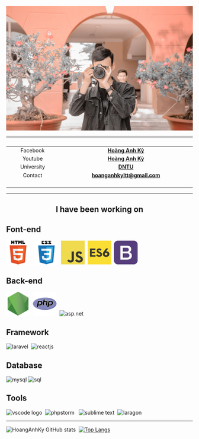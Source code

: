
![KYHOANG](https://github.com/HoangAnhKy/HoangAnhKy.github.io/blob/main/back-end/kyhoang.jpg)

<div align="center">
  
| <img width=300/>|<img width=800/>|
| :-----: | :-: |
| Facebook | [**Hoàng Anh Kỳ**](https://www.facebook.com/Dev120401/)  |
| Youtube | [**Hoàng Anh Kỳ**](https://www.youtube.com/channel/UC_8FaWvOP0V3Z-mFZcJfOrA) |
| University | [**DNTU**](https://dntu.edu.vn/) |
| Contact | **<hoanganhkyltt@gmail.com>** |
| <img width=300/> |  |
  
</div>

 <hr>

## <p align="center"> I have been working on</p>
## Font-end
<img src="https://raw.githubusercontent.com/github/explore/80688e429a7d4ef2fca1e82350fe8e3517d3494d/topics/html/html.png" width="64" height="64" alt="html logo" title="html"/> &nbsp; <img src="https://raw.githubusercontent.com/github/explore/80688e429a7d4ef2fca1e82350fe8e3517d3494d/topics/css/css.png" width="64" height="64" alt="css logo" title="css">&nbsp;
 <img src="https://raw.githubusercontent.com/github/explore/80688e429a7d4ef2fca1e82350fe8e3517d3494d/topics/javascript/javascript.png" width="64" height="64" alt="javascript logo" title="javascript">&nbsp;
   <img src="https://raw.githubusercontent.com/github/explore/80688e429a7d4ef2fca1e82350fe8e3517d3494d/topics/es6/es6.png" class="rounded-1 mr-3" width="64" height="64" alt="es6" title="es6">&nbsp;
 <img src="https://raw.githubusercontent.com/github/explore/80688e429a7d4ef2fca1e82350fe8e3517d3494d/topics/bootstrap/bootstrap.png" width="64" height="64" alt="bootstrap logo" title="bootstrap">
 ## Back-end
   <img src="https://raw.githubusercontent.com/github/explore/80688e429a7d4ef2fca1e82350fe8e3517d3494d/topics/nodejs/nodejs.png" class="rounded-1 mr-3" width="64" height="64" alt="nodejs" title="nodejs">&nbsp; <img src="https://raw.githubusercontent.com/github/explore/ccc16358ac4530c6a69b1b80c7223cd2744dea83/topics/php/php.png" class="rounded-1 mr-3" width="64" height="64" alt="php" title="php">&nbsp;
  <img src="https://github.com/HoangAnhKy/ASP.NET/blob/main/img/pngwing.com.png" class="rounded-1 mr-3" width="64" height="64" alt="asp.net" title="asp.net">
   
 ## Framework
 <p>
<img height="64" width="64" src="https://upload.wikimedia.org/wikipedia/commons/thumb/9/9a/Laravel.svg/330px-Laravel.svg.png" alt="laravel" title="laravel" />&nbsp;
<img height="64" width="76" src="https://upload.wikimedia.org/wikipedia/commons/thumb/a/a7/React-icon.svg/768px-React-icon.svg.png" alt="reactjs" title="reactjs" />
 </p>
  <h2>Database</h2>
  <p>
   <img src="https://github.com/HoangAnhKy/ASP.NET/blob/main/img/mysql.png" width="64"  alt="mysql" title="mysql">
  <img src="https://github.com/HoangAnhKy/ASP.NET/blob/main/img/sql%20server.png" class="rounded-1 mr-3" width="64" height="64" alt="sql" title="sql server">
  </p>
  
  ## Tools 
  <p>
  <img src="https://upload.wikimedia.org/wikipedia/commons/2/2d/Visual_Studio_Code_1.18_icon.svg" width="64" height="64" alt="vscode logo" title="vscode">&nbsp;
  <img height="64" width="64" src="https://upload.wikimedia.org/wikipedia/commons/thumb/c/c9/PhpStorm_Icon.svg/768px-PhpStorm_Icon.svg.png?20200803075927" alt="phpstorm" title="phpstorm" /> &nbsp;
  <img src="https://upload.wikimedia.org/wikipedia/en/d/d2/Sublime_Text_3_logo.png" class="rounded-1 mr-3" width="64" height="64" alt="sublime text" title="sublime text">&nbsp;
   <img height="64" width="64" src="https://cdn.worldvectorlogo.com/logos/laragon.svg" alt="laragon" title="laragon"/>
  </p>
 <hr>

![HoangAnhKy GitHub stats](https://github-readme-stats.vercel.app/api?username=HoangAnhKy&show_icons=true&theme=dark) &nbsp;[![Top Langs](https://github-readme-stats.vercel.app/api/top-langs/?username=HoangAnhKy&layout=compact&theme=dark)](https://github.com/anuraghazra/github-readme-stats)

